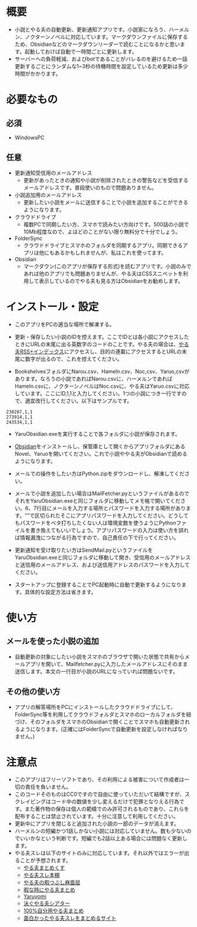 # 概要　
- 小説とやる夫の自動更新、更新通知アプリです。小説家になろう、ハーメルン、ノクターンノベルに対応しています。マークダウンファイルに保存するため、Obsidianなどのマークダウンリーダーで読むことになるかと思います。起動しておけば自動で一時間ごとに更新します。
- サーバーへの負荷軽減、およびbotであることがバレるのを避けるため一話更新するごとにランダムな1~3秒の待機時間を設定しているため更新は多少時間がかかります。

# 必要なもの
## 必須
- WindowsPC
## 任意
- 更新通知受信用のメールアドレス 
    - 更新があったときの通知や小説が削除されたときの警告などを受信するメールアドレスです。普段使いのもので問題ありません。
- 小説追加用のメールアドレス
    - 更新したい小説をメールに送信することで小説を追加することができるようになります。
- クラウドドライブ 
    - 複数PCで同期したい方、スマホで読みたい方向けです。500話の小説で10Mb程度なので、よほどのことがない限り無料分で十分でしょう。
- FolderSync 
    - クラウドドライブとスマホのフォルダを同期するアプリ。同期できるアプリは他にもあるかもしれませんが、私はこれを使ってます。
- Obsidian 
    - マークダウン(このアプリが保存する形式)を読むアプリです。小説のみであれば他のアプリでも問題ありませんが、やる夫はCSSスニペットを利用して表示しているのでやる夫も見る方はObsidianをお勧めします。

# インストール・設定
- このアプリをPCの適当な場所で解凍する。

- 更新・保存したい小説のIDを控えます。ここでIDとは各小説にアクセスしたときにURLの末尾に出る英数字のコードのことです。やる夫の場合は、[やる夫RSS+インデックス](https://rss.r401.net/)にアクセスし、目的の連載にアクセスするとURLの末尾に数字が出るので、これを控えてください。

- BookshelvesフォルダにNarou.csv、Hameln.csv、Noc,csv、Yaruo,csvがあります。なろうの小説であればNarou.csvに、ハーメルンであればHameln.csvに、ノクターンノベルはNoc.csvに、やる夫はYaruo.csvに対応しています。ここにID,1,1と入力してください。1つの小説につき一行ですので、適宜改行してください。以下はサンプルです。
```
238287,1,1
273914,1,1
243534,1,1
```

- YaruObsidian.exeを実行することで各フォルダに小説が保存されます。

- [Obsidian](https://obsidian.md/)をインストールし、保管庫として開くからアプリフォルダにあるNovel、Yaruoを開いてください。これで小説ややる夫がObsidianで読めるようになります。

- メールでの操作をしたい方はPython.zipをダウンロードし、解凍してください。

- メールで小説を追加したい場合はMailFetcher.pyというファイルがあるのでそれをYaruObsidian.exeと同じフォルダに移動してメモ帳で開いてください。6、7行目にメールを入力する場所とパスワードを入力する場所があります。""で区切られたそこにアプリパスワードを入力してください。どうしてもパスワードをベタ打ちしたくない人は環境変数を使うようにPythonファイルを書き換えてもいいでしょう。アプリパスワードの入力は使い方を誤れば情報漏洩につながる行為ですので、自己責任の下で行ってください。

- 更新通知を受け取りたい方はSendMail.pyというファイルをYaruObsidian.exeと同じフォルダに移動して開き、受信用のメールアドレスと送信用のメールアドレス、および送信用アドレスのパスワードを入力してください。

- スタートアップに登録することでPC起動時に自動で更新するようになります。具体的な設定方法は省きます。

# 使い方
## メールを使った小説の追加
- 自動更新の対象にしたい小説をスマホのブラウザで開いた状態で共有からメールアプリを開いて、Mailfetcher.pyに入力したメールアドレスにそのまま送信します。本文の一行目が小説のURLになっていれば問題ないです。

## その他の使い方

- アプリの解答場所をPCにインストールしたクラウドドライブにして、FolderSync等を利用してクラウドフォルダとスマホのローカルフォルダを紐づけ、そのフォルダをスマホのObsidianで開くことでスマホも自動更新されるようになります。(正確にはFolderSyncで自動更新を設定しなければなりません。)

# 注意点
- このアプリはフリーソフトであり、その利用による被害について作成者は一切の責任を負いません。
- このコードそのものはCC0ですので自由に使っていただいて結構ですが、スクレイピングはコード中の数値を少し変えるだけで犯罪となりえる行為です。また著作物の保存は個人の範疇でのみ許可されるものであり、これらを配布することは禁止されています。十分に注意して利用してください。
- 更新中にアプリを閉じると追加された小説の一部のデータが消えます。
- ハーメルンの短編かつ1話しかない小説には対応していません。数も少ないのでいいかなという判断です。短編でも2話以上ある場合には問題なく更新します。
- やる夫スレは以下のサイトのみに対応しています。それ以外ではエラーが出ることが予想されます。
    - [やる夫まとめくす](https://rss.r401.net/yaruo/sites/185)
    - [やる夫スレ本棚](https://rss.r401.net/yaruo/sites/184)
    - [やる夫の暇つぶし麻亜屈](https://rss.r401.net/yaruo/sites/57)
    - [暇な時にやる夫まとめ](https://rss.r401.net/yaruo/sites/139)
    - [Yaruyomi](https://rss.r401.net/yaruo/sites/3)
    - [泳ぐやる夫シアター](https://rss.r401.net/yaruo/sites/14)
    - [100%自分用やる夫まとめ](100%自分用やる夫まとめ)
    - [面白かったやる夫スレをまとめるサイト](https://rss.r401.net/yaruo/sites/122)
